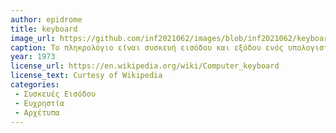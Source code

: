 ```yaml
---
author: epidrome
title: keyboard
image_url: https://github.com/inf2021062/images/blob/inf2021062/keyboard.jpg
caption: Το πληκρολόγιο είναι συσκευή εισόδου και εξόδου ενός υπολογιστή το οποίο ως λειτουργία έχει την εισαγωγή κειμέμων απο τον χρήστη.
year: 1973
license_url: https://en.wikipedia.org/wiki/Computer_keyboard
license_text: Curtesy of Wikipedia
categories: 
 - Συσκευές Εισόδου
 - Ευχρηστία
 - Αρχέτυπα
---
```

